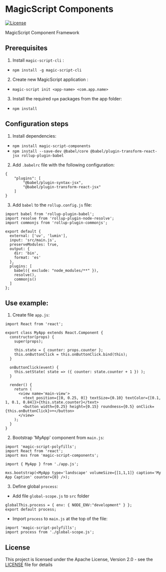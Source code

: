 # MagicScript Components

[![License](http://img.shields.io/:license-Apache%202.0-blue.svg?style=flat-square)](LICENSE)

MagicScript Component Framework

## Prerequisites
1. Install `magic-script-cli` :
- `npm install -g magic-script-cli`

2. Create new MagicScript application :
- `magic-script init <app-name> <com.app.name>`

3. Install the required `npm` packages from the app folder:
- `npm install`

## Configuration steps

1. Install dependencies:

- `npm install magic-script-components`
- `npm install --save-dev @babel/core @babel/plugin-transform-react-jsx rollup-plugin-babel`

2. Add `.babelrc` file with the following configuration:

```
{
    "plugins": [
        "@babel/plugin-syntax-jsx",
        "@babel/plugin-transform-react-jsx"
    ]
}
```

3. Add `babel` to the `rollup.config.js` file:

```
import babel from 'rollup-plugin-babel';
import resolve from 'rollup-plugin-node-resolve';
import commonjs from 'rollup-plugin-commonjs';

export default {
  external: ['uv', 'lumin'],
  input: 'src/main.js',
  preserveModules: true,
  output: {
    dir: 'bin',
    format: 'es'
  },
  plugins: [
    babel({ exclude: "node_modules/**" }),
    resolve(),
    commonjs()
  ]
};
```

## Use example:

1. Create file `app.js`:

```
import React from 'react';

export class MyApp extends React.Component {
  constructor(props) {
    super(props);

    this.state = { counter: props.counter };
    this.onButtonClick = this.onButtonClick.bind(this);
  }

  onButtonClick(event) {
    this.setState( state => ({ counter: state.counter + 1 }) );
  }

  render() {
    return (
      <view name='main-view'>
        <text position={[0, 0.25, 0]} textSize={0.10} textColor={[0.1, 1, 0.1, 0.84]}>{this.state.counter}</text>
        <button width={0.25} height={0.15} roundness={0.5} onClick={this.onButtonClick}>+</button>
      </view>
    );
  }
}

```

2. Bootstrap 'MyApp' component from `main.js`:

```
import 'magic-script-polyfills';
import React from 'react';
import mxs from 'magic-script-components';

import { MyApp } from './app.js';

mxs.bootstrap(<MyApp type='landscape' volumeSize={[1,1,1]} caption='My App Caption' counter={0} />);
```

3. Define global `process`:

- Add file `global-scope.js` to `src` folder

```
globalThis.process = { env: { NODE_ENV:"development" } };
export default process;
```

- Import `process` to `main.js` at the top of the file:

```
import 'magic-script-polyfills';
import process from './global-scope.js';
```

## License

This project is licensed under the Apache License, Version 2.0 - see the [LICENSE](LICENSE) file for details

